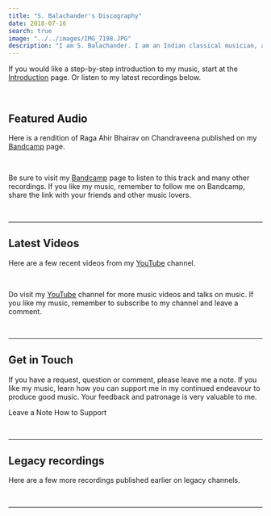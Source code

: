 ```yaml
---
title: "S. Balachander's Discography"
date: 2018-07-16
search: true
image: "../../images/IMG_7198.JPG"
description: "I am S. Balachander. I am an Indian classical musician, and a performing artist of Chandraveena. Chandraveena has been designed to reflect my musical ideas and identity. I play the Chandraveena according to the principles of Indian Raga system and the philosophy of Maarga Sangeet. Here is a selection of my recordings and concert videos. Do check them out! Hope you find something you like."
---
```

If you would like a step-by-step introduction to my music, start at the <a href="/intro/"><inline-button>Introduction</inline-button></a> page. Or listen to my latest recordings below.

<br>

## Featured Audio

Here is a rendition of Raga Ahir Bhairav on Chandraveena published on my <a href="https://chandraveena.bandcamp.com/"><inline-button background="#408294">Bandcamp</inline-button></a> page.

<br>

<band-camp albumid="1691163995" albumname="raga-brindavani-sarang" albumtitle="Raga Brindavani Sarang by S Balachander"></band-camp>

Be sure to visit my <a href="https://chandraveena.bandcamp.com/"><inline-button background="#408294">Bandcamp</inline-button></a> page to listen to this track and many other recordings. If you like my music, remember to follow me on Bandcamp, share the link with your friends and other music lovers.

<br>
<hr>

## Latest Videos

Here are a few recent videos from my <a href="https://www.youtube.com/channel/UCxPyMV4LS9YBePXM0mV4hjg"><inline-button background="#ff0000">YouTube</inline-button></a> channel.

<br>

<you-tube-channel channelid="UCxPyMV4LS9YBePXM0mV4hjg"></you-tube-channel>

Do visit my <a href="https://www.youtube.com/channel/UCxPyMV4LS9YBePXM0mV4hjg"><inline-button background="#ff0000">YouTube</inline-button></a> channel for more music videos and talks on music. If you like my music, remember to subscribe to my channel and leave a comment.

<br>
<hr>

## Get in Touch
If you have a request, question or comment, please leave me a note. If you like my music, learn how you can support me in my continued endeavour to produce good music. Your feedback and patronage is very valuable to me.

<notice-box center=" ">

<my-button to="/contact/">Leave a Note</my-button>
<my-button to="/support/">How to Support</my-button>

</notice-box>

<br>
<hr>

## Legacy recordings

Here are a few more recordings published earlier on legacy channels.

<you-tube-channel channelid="UCvy6YWW_J7M3t6BXArVaePw"></you-tube-channel>

<br>
<hr>

<you-tube-channel channelid="UCuS4qFPMqowcEiRv6cUy4sQ"></you-tube-channel>
